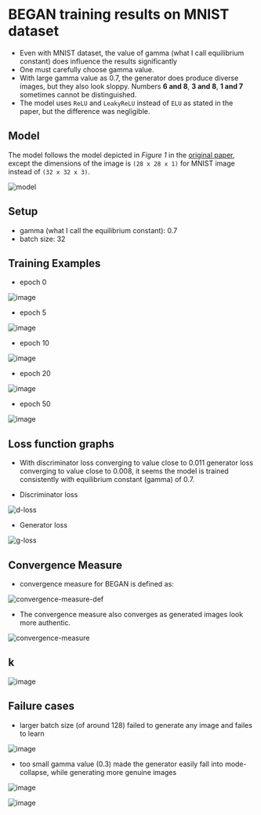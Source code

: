 # BEGAN training results on MNIST dataset

- Even with MNIST dataset, the value of gamma (what I call equilibrium constant) does influence the results significantly
- One must carefully choose gamma value.
- With large gamma value as 0.7, the generator does produce diverse images, but they also look sloppy. Numbers __6 and 8__, __3 and 8__, __1 and 7__ sometimes cannot be distinguished.
- The model uses `ReLU` and `LeakyReLU` instead of `ELU` as stated in the paper, but the difference was negligible.


## Model

The model follows the model depicted in _Figure 1_ in the [original paper](https://arxiv.org/abs/1703.10717), except the dimensions of the image is
`(28 x 28 x 1)` for MNIST image instead of `(32 x 32 x 3)`.

![model](https://user-images.githubusercontent.com/14329563/52031206-bd06be00-255e-11e9-8a90-4a967732ee85.png)

## Setup
- gamma (what I call the equilibrium constant): 0.7
- batch size: 32

## Training Examples

- epoch 0

![image](https://user-images.githubusercontent.com/14329563/52031284-140c9300-255f-11e9-86ad-f82db1b7a8f8.png)

- epoch 5

![image](https://user-images.githubusercontent.com/14329563/52031291-1ff85500-255f-11e9-82ca-691ea93766f1.png)

- epoch 10

![image](https://user-images.githubusercontent.com/14329563/52031313-30a8cb00-255f-11e9-8d32-213e903e6d61.png)

- epoch 20

![image](https://user-images.githubusercontent.com/14329563/52031324-40281400-255f-11e9-8f4b-5a96a550ce0b.png)

- epoch 50

![image](https://user-images.githubusercontent.com/14329563/52031328-44543180-255f-11e9-9f53-010e30a3b823.png)


## Loss function graphs

- With discriminator loss converging to value close to 0.011 generator loss converging to value close to 0.008, it seems the model is trained consistently with equilibrium constant (gamma) of 0.7.

- Discriminator loss

![d-loss](https://user-images.githubusercontent.com/14329563/52031349-5e8e0f80-255f-11e9-976e-41ef5b610af2.png)

- Generator loss

![g-loss](https://user-images.githubusercontent.com/14329563/52031363-74033980-255f-11e9-8002-c802a36c3b41.png)

## Convergence Measure

- convergence measure for BEGAN is defined as:

![convergence-measure-def](https://user-images.githubusercontent.com/14329563/52031540-5edada80-2560-11e9-8da7-0dd34d124532.png)

- The convergence measure also converges as generated images look more authentic.

![convergence-measure](https://user-images.githubusercontent.com/14329563/52031496-2d620f00-2560-11e9-952d-0b28c2b4f6bb.png)

## k

![image](https://user-images.githubusercontent.com/14329563/52031528-508cbe80-2560-11e9-9ccc-5f0a48dcf57b.png)


## Failure cases
- larger batch size (of around 128) failed to generate any image and failes to learn

![image](https://user-images.githubusercontent.com/14329563/52031566-7fa33000-2560-11e9-89d6-6af66d9baac1.png)

- too small gamma value (0.3) made the generator easily fall into mode-collapse, while generating more genuine images

![image](https://user-images.githubusercontent.com/14329563/52031612-be38ea80-2560-11e9-9e60-bd12984526b8.png)

![image](https://user-images.githubusercontent.com/14329563/52031599-ae210b00-2560-11e9-9a0f-cec5d690143c.png)
